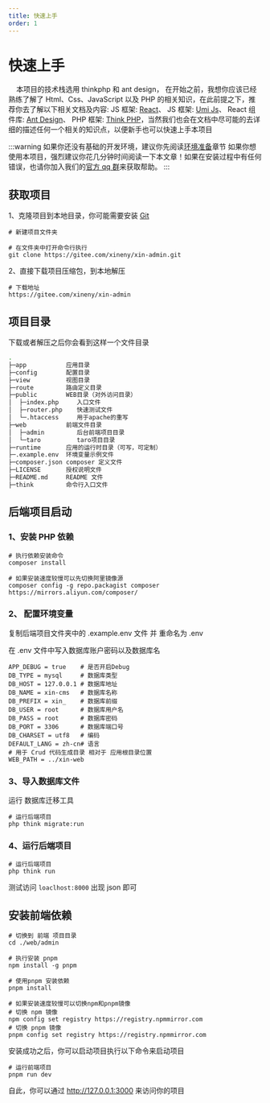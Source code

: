 ```yaml
---
title: 快速上手
order: 1
---
```


# 快速上手

&nbsp;&nbsp;&nbsp;&nbsp;本项目的技术栈选用 thinkphp 和 ant design， 在开始之前，我想你应该已经熟练了解了 Html、Css、JavaScript 以及 PHP 的相关知识，在此前提之下，推荐你去了解以下相关文档及内容:
JS 框架: <a href="https://react.docschina.org/" target="_blank" rel="noreferrer">React</a>、
JS 框架: <a href="https://umijs.org/" target="_blank" rel="noreferrer">Umi Js</a>、
React 组件库: <a href="https://ant.design/index-cn/" target="_blank" rel="noreferrer">Ant Design</a>、
PHP 框架: <a href="https://doc.thinkphp.cn/" target="_blank" rel="noreferrer">Think PHP</a>，当然我们也会在文档中尽可能的去详细的描述任何一个相关的知识点，以便新手也可以快速上手本项目

:::warning
如果你还没有基础的开发环境，建议你先阅读[环境准备](/doc/dev)章节
如果你想使用本项目，强烈建议你花几分钟时间阅读一下本文章！如果在安装过程中有任何错误，也请你加入我们的[官方 qq 群](/introduce/author#联系我)来获取帮助。
:::

## 获取项目

1、克隆项目到本地目录，你可能需要安装 <a href="https://git-scm.com/book/zh/v2/%E8%B5%B7%E6%AD%A5-%E5%AE%89%E8%A3%85-Git" target="_blank" rel="noreferrer">Git</a>

```shell
# 新建项目文件夹

# 在文件夹中打开命令行执行
git clone https://gitee.com/xineny/xin-admin.git

```

2、直接下载项目压缩包，到本地解压

```shell
# 下载地址
https://gitee.com/xineny/xin-admin
```

## 项目目录

下载或者解压之后你会看到这样一个文件目录

```bash
.
├─app           应用目录
├─config        配置目录
├─view          视图目录
├─route         路由定义目录
├─public        WEB目录（对外访问目录）
│  ├─index.php     入口文件
│  ├─router.php    快速测试文件
│  └─.htaccess     用于apache的重写
├─web           前端文件目录
│  ├─admin         后台前端项目目录
│  └─taro          taro项目目录
├─runtime       应用的运行时目录（可写，可定制）
├─.example.env  环境变量示例文件
├─composer.json composer 定义文件
├─LICENSE       授权说明文件
├─README.md     README 文件
├─think         命令行入口文件
```

## 后端项目启动

### 1、安装 PHP 依赖

```shell
# 执行依赖安装命令
composer install

# 如果安装速度较慢可以先切换阿里镜像源
composer config -g repo.packagist composer https://mirrors.aliyun.com/composer/
```

### 2、 配置环境变量

复制后端项目文件夹中的 .example.env 文件 并 重命名为 .env

在 .env 文件中写入数据库账户密码以及数据库名

```text
APP_DEBUG = true    # 是否开启Debug
DB_TYPE = mysql     # 数据库类型
DB_HOST = 127.0.0.1 # 数据库地址
DB_NAME = xin-cms   # 数据库名称
DB_PREFIX = xin_    # 数据库前缀
DB_USER = root      # 数据库用户名
DB_PASS = root      # 数据库密码
DB_PORT = 3306      # 数据库端口号
DB_CHARSET = utf8   # 编码
DEFAULT_LANG = zh-cn# 语言
# 用于 Crud 代码生成目录 相对于 应用根目录位置
WEB_PATH = ../xin-web
```

### 3、导入数据库文件

运行 数据库迁移工具

```shell
# 运行后端项目
php think migrate:run
```

### 4、运行后端项目

```shell
# 运行后端项目
php think run
```

测试访问 `loaclhost:8000` 出现 json 即可

## 安装前端依赖

```shell
# 切换到 前端 项目目录
cd ./web/admin

# 执行安装 pnpm
npm install -g pnpm

# 使用pnpm 安装依赖
pnpm install

# 如果安装速度较慢可以切换npm和pnpm镜像
# 切换 npm 镜像
npm config set registry https://registry.npmmirror.com
# 切换 pnpm 镜像
pnpm config set registry https://registry.npmmirror.com
```

安装成功之后，你可以启动项目执行以下命令来启动项目

```shell
# 运行前端项目
pnpm run dev

```

自此，你可以通过 http://127.0.0.1:3000 来访问你的项目
